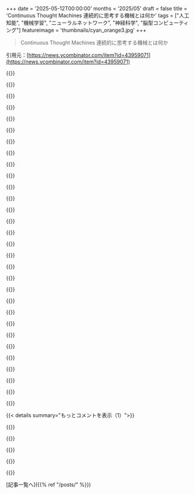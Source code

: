 +++
date = '2025-05-12T00:00:00'
months = '2025/05'
draft = false
title = 'Continuous Thought Machines 連続的に思考する機械とは何か'
tags = ["人工知能", "機械学習", "ニューラルネットワーク", "神経科学", "脳型コンピューティング"]
featureimage = 'thumbnails/cyan_orange3.jpg'
+++

> Continuous Thought Machines 連続的に思考する機械とは何か

引用元：[https://news.ycombinator.com/item?id=43959071](https://news.ycombinator.com/item?id=43959071)




{{<matomeQuote body="この論文、先行研究（生体的なSNNなど）を無視してるみたいで心配だね。特に「思考」って言葉の使い方が混乱招くよ。シナプス統合レベルのプロセスを「思考」って呼ぶなんて、MLやANNの常識と違いすぎる。パターン認識はわかるけど「思考」は言い過ぎ。両分野に詳しい者として、用語の選び方に疑問を感じるな。" userName="iandanforth" createdAt="2025/05/12 09:24:17" color="#ff5733">}}




{{<matomeQuote body="まあ、なんか驚かないな。この10年か20年、神経科学の関連研究を認めたML研究者はさ、生物の脳と比べやがって傲慢だとかって、大体非難されてきた印象なんだよね。" userName="TeMPOraL" createdAt="2025/05/12 19:16:35" color="">}}




{{<matomeQuote body="著者たちはね、単一のシナプス統合を「思考」なんて呼んでないよ。彼らは、外部入力があるたびに展開される、ネットワーク全体の内部ループ（「内部ティック」）のことをそう言ってるんだ。そして、それが単に「思考に似ている」って明言してるんだよ。" userName="tiahura" createdAt="2025/05/12 13:34:44" color="#ff5733">}}




{{<matomeQuote body="生体的に妥当なスパイクに関する研究について、君の意見で一番洞察に富む本とか論文のリスト（簡単なレビューでもいいから）を共有してくれないかな？" userName="cepera" createdAt="2025/05/12 13:13:41" color="">}}




{{<matomeQuote body="元の投稿者じゃないけど、いくつか挙げるね。<br>書籍なら Theoretical Neuroscience Computational and Mathematical Modeling of Neural Systems - Peter Dayan, L. F. Abbott (2001) と、Neuronal dynamics がおすすめ。論文だと Real-Time Computing Without Stable States (Maass)、Dynamics of Sparsely Connected Networks of Excitatory and Inhibitory Spiking Neurons (Nicolas Brunel)、あとはレビュー論文として Spiking Neural Networks and Their Applications もあるよ。関連キーワードは LIF、SNN、LSM、Synaptic plasticity とか。" userName="erewhile" createdAt="2025/05/12 13:49:59" color="#785bff">}}




{{<matomeQuote body="いくつか注目すべき論文リストだよ（全てじゃないけどね）：Maass 2002、Sussillo & Abbott 2009、Abbott et al 2016、Zenke & Ganguli 2018、Bellec et al 2020、Payeur et al 2021、Cimesa et al 2023、Ororbia 2024、Kudithipudi et al 2025 の論文を挙げてるよ。" userName="rkp8000" createdAt="2025/05/12 16:25:17" color="#ff33a1">}}




{{<matomeQuote body="ごめん、このコメントに返信すべきだったんだけど、親スレッドに別の返信を書いちゃったんだ。正直、あのpdf / paperは、一番緩い意味でしかスパイクする生物ネットワークを真似しようとしてないように感じたんだよ。主要な貢献は、出力の転置と出力のドット積を使ってることだけで、あとは入力に対するdiffusion / attentionに過ぎないと思うな。コンセプト的には、「入力attention」と「出力attention」を組み合わせた、一種の段階的な再帰モデルだね。" userName="program_whiz" createdAt="2025/05/12 21:19:12" color="#ff5c5c">}}




{{<matomeQuote body="同意だよ。何十年もあるスパイクニューラルネットや類似の研究にほとんど言及せずに、まるで新しいアイデアみたいに提示してるよね。" userName="mountainriver" createdAt="2025/05/12 18:27:34" color="">}}




{{<matomeQuote body="このトピックに焦点を当てるのは素晴らしいね。分野をまたいだ橋渡しが見られるのはクールだよ。生体では時間を直線的に捉えがちだけど、脳と体では、短い「今」の中に埋め込まれた順序づけられた操作が重要なんだ。時間性については、John BickleによるRW Williamsへのインタビュー記事（The European Journal of Neuroscience掲載）を参照してみて。https://pubmed.ncbi.nlm.nih.gov/40176364/" userName="robwwilliams" createdAt="2025/05/12 04:14:46" color="#ff5c5c">}}




{{<matomeQuote body="この週末に出たのってさー、Continuous thought machines（生物の脳みたいに時間的にエンコードするニューラルネットワーク）、Zero data reasoning（巨大データセットで訓練するんじゃなくて、自分でやって学ぶAI）、Intellect-2（世界中に分散された強化学習アーキテクチャ）だよなー。<br>俺専門家じゃないけど、これってちょっとシンギュラリティにウサギ跳びで近づいた気がするわー。" userName="davedx" createdAt="2025/05/12 09:19:43" color="">}}




{{<matomeQuote body="俺はそうは感じないなー。マジで論文とか研究分野、多すぎるって。<br>DiffusionとかTransformerとか AlphaZero とか Chat GPT-3 みたいに、どれが「キタ！」ってなるか予測すんの、めっちゃむずいって。<br>でも、こういうステップ関数みたいに見える研究とか製品の進歩も、めっちゃたくさんの研究と試行錯誤の上に成り立ってんだよ。<br>お前が挙げた３つ、なんか組み合わせられたりすんのかな？そうだといいけど、全然わかんねーわ。" userName="chrsw" createdAt="2025/05/12 13:47:19" color="">}}




{{<matomeQuote body="個別の論文にそんなにデカい顔させんなよ。<br>良くても、それってそこに至るまでの全ての努力無視してるだけだろ。<br>悪くても、なんかいいように見せて、わざと抜かしてること多い考えを、鵜呑みにして信じまくってるだけだからさー。" userName="dgfl" createdAt="2025/05/12 11:52:55" color="">}}




{{<matomeQuote body="でもさー、Zero Data reasoning って、以前の研究をちゃんと直接引用してるじゃん。<br>あれは特に結構な進歩だと思うけどなー。今の手法への主な批判の一つに、「人間はテラバイト級の Common Crawl 食べて学ぶわけじゃなくて、経験から学ぶんだよ」ってのがあるけど、まさにそこに対応してるし。" userName="davedx" createdAt="2025/05/12 12:52:29" color="#ff33a1">}}




{{<matomeQuote body="そりゃもちろん、マジで良いアイデアの論文もあるよ。<br>でも、なんかイマイチうまくいかないことも結構あるんだよねー。<br>俺の分野の Nature の論文でも、実際に応用するとなると全然ダメなの多いし。<br>今回挙げられてるのがそうだとか言ってるわけじゃないけど、研究ってやつにはちょっとは健全な懐疑心を持って接するのが大事だよ、マジで。" userName="dgfl" createdAt="2025/05/13 05:12:22" color="">}}




{{<matomeQuote body="俺も専門家じゃないけどさ、これってカメラとかアクチュエータとかバッテリーを発明したから、すぐロボットが世界征服すんぞーって言ってるようなもんだと思うんだよね。<br>要は、ウサギ跳びじゃなくて、赤ちゃんがやっと歩き出したくらいのステップだよ。" userName="spiderfarmer" createdAt="2025/05/12 09:47:44" color="">}}




{{<matomeQuote body="ある意味、そうなったとも言えるんじゃね？<br>世界中が人間みたいなロボットが荒野とか街中を勝手に歩き回ってるわけじゃないけどさー、世の中アクチュエータとかセンサーとかバッテリーで満載じゃん。<br>お前のコーヒーメーカーにもセンサーとアクチュエータ入ってるし。<br>車にもいっぱいだろ？タイヤとか、ミラーの角度とか、窓の高さとか、ドアノブの状態とかさ。<br>そういうロボット部品のほとんどって…もっとデカい工場ロボットが作ったもんだしね。<br>ある意味、支配されてるって言えるんじゃない？" userName="TeMPOraL" createdAt="2025/05/12 19:38:51" color="#38d3d3">}}




{{<matomeQuote body="そりゃロボットマスターレースへのたくさんの赤ちゃんのステップではあるけど、それが現実になるまでにはまだまだすっげー長い道のりだよ。<br>AGI（汎用人工知能）がいつかできるようになるって話と同じでね。" userName="spiderfarmer" createdAt="2025/05/13 17:06:13" color="">}}




{{<matomeQuote body="Intellect-2 も Zero data reasoning もさー、LLMs で動いてんじゃん（「Zero data reasoning」って名前マジで紛らわしいし、そんな画期的じゃないって）。<br>もし LLMs のヤベー進歩見たいなら、InceptionLabs が最近 Diffusion モデル使って推論を１６倍速くしたやつ見てみろって（https://www.inceptionlabs.ai/）。<br>時系列の強化学習アルゴリズムとか、推論モデルと比べたらマジでカスだよ。<br>AI 分野めっちゃ発展してるのに、ロボットとか自動運転はあんま進歩してないし。<br>この記事の手法はポテンシャルあるかもだけど、誰かもっと分かりやすく煮詰めて、用語変えないとダメだろ。せっかく頑張って書いてるけど、簡単には読めない記事だし。<br>あと、こういうモデルをちゃんと動かせるようになるには、まだ全然程遠いんだわ。<br>モデルがデカくなればなるほど、俺らが作った報酬関数の抜け穴見つけるのが上手くなるし。<br>これがマジでたくさんの分野で使える AI を邪魔してんだ。" userName="aDyslecticCrow" createdAt="2025/05/12 18:40:49" color="#ff5c5c">}}




{{<matomeQuote body="みんなの反論読んだから、ここでコメントしとくわ。<br>その批判はさ、特定の、そこそこ有名な論文とかプロジェクト自体が、いきなりAGIとかSI（シンギュラリティ）とかへの明確な進歩だ！っていう狭い見方をするなら、マジで全部正しいよ。<br>でもさ、これらの特定の論文を、もっと広い研究の方向性を示してる代理だと考えるなら、その批判は的外れなんだわ。<br>実際、他のコメントでも関連する先行研究リストとか出てたし。<br>つまり、この特定の論文とかあの特定の論文が「ホップ（飛躍）」なんじゃなくて、ウサギ全体が正しい方向向いてて、細かい「マイクロホップ（微小なステップ）」がたくさん起きてるってことなんだ。<br>その集まった動きの中で、どれを「ホップ」って呼ぶかってのは、細かいこと気にする奴らの問題じゃん？<br>その間にも、ウサギはちゃんと前に進んでるかもしれないんだぜ。" userName="aaroninsf" createdAt="2025/05/12 17:37:16" color="#785bff">}}




{{<matomeQuote body="でもさ、コード動かしたり製品使おうとすると、なんか足りなかったり、論文で言ってるほど性能出なかったりするんだよね。AI hypeに騙されないための個人的な対策としては、まず論文読んで具体的な主張とか結果、限界を確認すること。できるだけコードをダウンロードして動かしてみる。訓練データセット以外の入力とか実際の例でテストしてみるのがおすすめだよ。" userName="gessha" createdAt="2025/05/12 13:05:13" color="#45d325">}}




{{<matomeQuote body="このアイデア、完全に新しいわけじゃないんだよね。2002年にLiquid State Machines (LSM)って研究があって［1］、連続入力をスパイクNNで処理するやつ。Atariゲームにも使われたけど［2］、従来のNNに勝てないって結果。連続入力・出力で、脳の可塑性だけで動くNNとか、もっと研究進んでほしいな。自分で試したけど難しかった。たぶんまだ脳の仕組みが完全には分かってないんだと思う。［1］ doi.org／10.1162／089976602760407955<br>［2］ doi.org／10.3389／fnins.2019.00883" userName="erewhile" createdAt="2025/05/12 08:17:14" color="#ff5c5c">}}




{{<matomeQuote body="＞ Emulating these mechanisms... computationally efficiency.<br>ちゃんと時間を扱うシミュレーションって、今のハードウェアだとめっちゃ大変なんだよ。パラメータが増えちゃうし、計算効率も悪い。将来のスパイクを管理するのに優先度キューとか必要で、計算量が落ちちゃうんだよね。ハードリアルタイムが目標じゃないなら、この方向性を追う価値があるのか疑問。STDPは魅力的だけど、今のシリコン技術では難しそう。専用ハードウェアも資金尽きそう。" userName="bob1029" createdAt="2025/05/12 09:50:12" color="#ff33a1">}}




{{<matomeQuote body="うーん、FFNで100msかかる処理を、CTMが内部10ms × 10ステップでやるとして、CTMも同じくらい簡単に探索できない？ 結局、明示的に時間軸組み込むのが本当に価値ある誘導バイアスなのか？って話に行き着くだけじゃないかな。" userName="angusturner" createdAt="2025/05/12 12:25:53" color="#ff33a1">}}




{{<matomeQuote body="論文読んだけど、これ生物的なスパイクNNとは全然違うと感じたよ。入力履歴とattention使うのは改造版transformerみたい。同期も出力活性化の内積を取ってるだけ。最適化も勾配降下で、損失適用ステップを選んでるだけだし。これがスパイクNNの時間シミュレーションにどう似てるのか疑問。ニューロン同期も生物的な意味と違うし、アテンションの基本メカニズムに似てるよ。" userName="program_whiz" createdAt="2025/05/12 21:16:36" color="#ff5c5c">}}




{{<matomeQuote body="論文の弱点は、比較対象がLSTMだけで、Attention／Diffusionモデルと比較してないことかな。Attentionを使った再帰モデルの性能が気になるけど、たぶんCTMとすごく似た性能と構造になると思うよ。" userName="program_whiz" createdAt="2025/05/12 21:26:55" color="#38d3d3">}}




{{<matomeQuote body="＞ The Continuous Thought Machine (CTM)... its functionality.<br>これめっちゃワクワクする論文だね。内部的な視覚的再帰とか、神経同期のアイデアが面白い。時間が絡むタスクのNNを解釈しやすくしてくれそう。（神経同期の適用は新しいかも）。<br>＞ Indeed, we observe the emergence... more effective AI systems<br>まさにこれ！思考プロセスをもっと透明にしてくれる応用が、他のアーキテクチャでも見たいな。Sakanaからのまた良い論文だね。" userName="rvz" createdAt="2025/05/12 05:34:26" color="#ff5c5c">}}




{{<matomeQuote body="これって、以前のAI coderの不正疑惑で話題になったSakanaと同じとこ？あの時の基本的な間違いが、チームの信頼性を疑わせる原因になったんだけど。<br>https:／／www.hackster.io／news／sakana-ai-claims-its-ai-cuda-en...<br>https:／／techcrunch.com／2025／02／21／sakana-walks-back-claims-t..." userName="omneity" createdAt="2025/05/12 07:00:47" color="#ff5c5c">}}




{{<matomeQuote body="彼ら、間違い認めて謝罪したし、論文も改訂中だよ。<br>間違いは大小問わずいつでも起きるものだよ。もっと大事なのは、透明性を保って、そこから学んで、同じ間違いを二度と繰り返さないことじゃないかな。" userName="doall" createdAt="2025/05/12 08:04:46" color="">}}




{{<matomeQuote body="皮肉なことに、このウェブページ、僕のfirefox iOSだと連続的にリフレッシュされちゃうんだよねP" userName="ttoinou" createdAt="2025/05/12 04:56:06" color="">}}




{{<matomeQuote body="数学とアーキテクチャが融合したMLの図とか大好き。形式的な数学よりずっと退屈じゃないね。" userName="coolcase" createdAt="2025/05/12 05:59:52" color="">}}




{{< details summary="もっとコメントを表示（1）">}}

{{<matomeQuote body="すっげー面白そう。ブラウザで動くデモとモデルが、続きの研究に興味を持つきっかけとしてマジ最高だった。まだ途中だけど、アイデア自体に惹きつけられるよ。" userName="liamwire" createdAt="2025/05/12 08:15:49" color="">}}




{{<matomeQuote body="個人的には、次世代モデルの鍵は「一緒に発火するニューロンは結合する」ってことだと思う。SNNは刺激的な別のアプローチを提示してるよね。" userName="swalsh" createdAt="2025/05/12 11:31:39" color="#38d3d3">}}




{{<matomeQuote body="誰かこの記事をLLMアーキテクチャの文脈で説明してくれない？ これってLLMのディープラーニングと組み合わせられない感じ？ それともできるのかな？" userName="AIorNot" createdAt="2025/05/12 08:56:49" color="">}}




{{<matomeQuote body="この記事読むの超楽しみ！最近のLLMって商業向けで生物の脳みたいに本質的なAIじゃないと思うんだ。連続思考やメモリ、継続学習がなくて、トークン空間推論も限界あるし。<br>もっとこの記事みたいに変革的な研究が必要なのに少ないのが不思議。SNNとかneuromorphic computingは期待してるけど、あまり注目されないよね。" userName="dcrimp" createdAt="2025/05/12 07:37:42" color="#ff5733">}}

{{</details>}}



[記事一覧へ]({{% ref "/posts/" %}})
